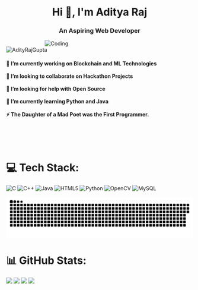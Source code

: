 <h1 align="center">Hi 👋, I'm Aditya Raj</h1>
<h3 align="center">An Aspiring Web Developer</h3>
<img align="right" alt="Coding" width="400" src="https://miro.medium.com/v2/resize:fit:828/format:webp/1*0N8CVKix7OGfBDsgh9DzrQ.gif">
<p align="left"> <img src="https://komarev.com/ghpvc/?username=AdityRajGupta&label=Profile%20views&color=0e75b6&style=flat" alt="AdityRajGupta" /> </p>
<h4>🔭 I’m currently working on Blockchain and ML Technologies<br><br>👯 I’m looking to collaborate on Hackathon Projects<br><br>🤝 I’m looking for help with Open Source <br><br>🌱 I’m currently learning Python and Java<br><br>⚡ The Daughter of a Mad Poet was the First Programmer.<br></h4>
<br>
<br>
<br>

# 💻 Tech Stack:
![C](https://img.shields.io/badge/c-%2300599C.svg?style=for-the-badge&logo=c&logoColor=white) ![C++](https://img.shields.io/badge/c++-%2300599C.svg?style=for-the-badge&logo=c%2B%2B&logoColor=white) ![Java](https://img.shields.io/badge/java-%23ED8B00.svg?style=for-the-badge&logo=openjdk&logoColor=white) ![HTML5](https://img.shields.io/badge/html5-%23E34F26.svg?style=for-the-badge&logo=html5&logoColor=white) ![Python](https://img.shields.io/badge/python-3670A0?style=for-the-badge&logo=python&logoColor=ffdd54) ![OpenCV](https://img.shields.io/badge/opencv-%23white.svg?style=for-the-badge&logo=opencv&logoColor=white) ![MySQL](https://img.shields.io/badge/mysql-4479A1.svg?style=for-the-badge&logo=mysql&logoColor=white)

<p align="center"> <img width="1000" src="assets/github-snake.svg" alt="snake"/> </p>

# 📊 GitHub Stats:
![](https://github-readme-stats.vercel.app/api?username=AdityRajGupta&theme=aura&hide_border=false&include_all_commits=false&count_private=false)
![](https://quotes-github-readme.vercel.app/api?type=vetical&theme=dark)
![](https://github-readme-streak-stats.herokuapp.com/?user=AdityRajGupta&theme=aura&hide_border=false)
![](https://github-readme-stats.vercel.app/api/top-langs/?username=AdityRajGupta&theme=aura&hide_border=false&include_all_commits=false&count_private=false&layout=compact)
